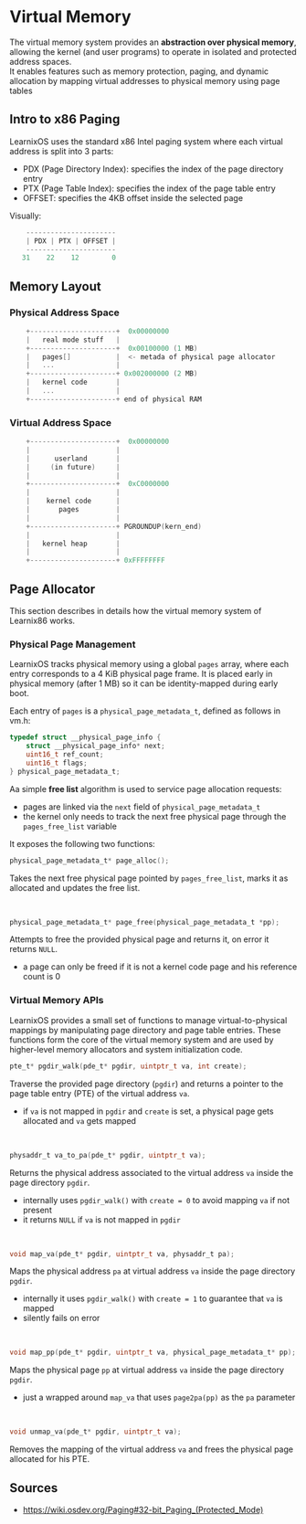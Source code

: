 # Virtual Memory
The virtual memory system provides an **abstraction over physical memory**, allowing the kernel (and user programs) to operate in isolated and protected address spaces.<br>
It enables features such as memory protection, paging, and dynamic allocation by mapping virtual addresses to physical memory using page tables

## Intro to x86 Paging
LearnixOS uses the standard x86 Intel paging system where each virtual address is split into 3 parts:
- PDX (Page Directory Index): specifies the index of the page directory entry
- PTX (Page Table Index): specifies the index of the page table entry
- OFFSET: specifies the 4KB offset inside the selected page

Visually:
```c
    ----------------------
    | PDX | PTX | OFFSET |
    ----------------------
   31    22    12        0
```

## Memory Layout

### Physical Address Space

```c
    +---------------------+  0x00000000
    |   real mode stuff   |
    +---------------------+  0x00100000 (1 MB)
    |   pages[]           |  <- metada of physical page allocator
    |   ...               |
    +---------------------+ 0x002000000 (2 MB)
    |   kernel code       |
    |   ...               |
    +---------------------+ end of physical RAM
```

### Virtual Address Space

```c
    +---------------------+  0x00000000
    |                     |
    |      userland       |
    |     (in future)     |
    |                     |
    +---------------------+  0xC0000000
    |                     |
    |    kernel code      |
    |       pages         |
    |                     |
    +---------------------+ PGROUNDUP(kern_end)
    |                     |
    |   kernel heap       |
    |                     |
    +---------------------+ 0xFFFFFFFF
```

## Page Allocator
This section describes in details how the virtual memory system of Learnix86 works.

### Physical Page Management
LearnixOS tracks physical memory using a global `pages` array, where each entry corresponds to a 4 KiB physical page frame. It is placed early in physical memory (after 1 MB) so it can be identity-mapped during early boot.

Each entry of `pages` is a `physical_page_metadata_t`, defined as follows in vm.h:
```c
typedef struct __physical_page_info {
    struct __physical_page_info* next;
    uint16_t ref_count;
    uint16_t flags;
} physical_page_metadata_t;
```

Aa simple **free list** algorithm is used to service page allocation requests:
- pages are linked via the `next` field of `physical_page_metadata_t`
- the kernel only needs to track the next free physical page through the `pages_free_list` variable

It exposes the following two functions:
```c
physical_page_metadata_t* page_alloc();
```
Takes the next free physical page pointed by `pages_free_list`, marks it as allocated and updates the free list.

<br>

```c
physical_page_metadata_t* page_free(physical_page_metadata_t *pp);
```
Attempts to free the provided physical page and returns it, on error it returns `NULL`.
- a page can only be freed if it is not a kernel code page and his reference count is 0

### Virtual Memory APIs
LearnixOS provides a small set of functions to manage virtual-to-physical mappings by manipulating page directory and page table entries. These functions form the core of the virtual memory system and are used by higher-level memory allocators and system initialization code.


```c
pte_t* pgdir_walk(pde_t* pgdir, uintptr_t va, int create);
```
Traverse the provided page directory (`pgdir`) and returns a pointer to the page table entry (PTE) of the virtual address `va`.
- if `va` is not mapped in `pgdir` and `create` is set, a physical page gets allocated and `va` gets mapped

<br>

```c
physaddr_t va_to_pa(pde_t* pgdir, uintptr_t va);
```
Returns the physical address associated to the virtual address `va` inside the page directory `pgdir`.
- internally uses `pgdir_walk()` with `create = 0` to avoid mapping `va` if not present
- it returns `NULL` if `va` is not mapped in `pgdir`

<br>

```c
void map_va(pde_t* pgdir, uintptr_t va, physaddr_t pa);
```
Maps the physical address `pa` at virtual address `va` inside the page directory `pgdir`.
- internally it uses `pgdir_walk()` with `create = 1` to guarantee that `va` is mapped
- silently fails on error

<br>

```c
void map_pp(pde_t* pgdir, uintptr_t va, physical_page_metadata_t* pp);
```
Maps the physical page `pp` at virtual address `va` inside the page directory `pgdir`.
- just a wrapped around `map_va` that uses `page2pa(pp)` as the `pa` parameter 

<br>

```c
void unmap_va(pde_t* pgdir, uintptr_t va);
```
Removes the mapping of the virtual address `va` and frees the physical page allocated for his PTE.

## Sources
- https://wiki.osdev.org/Paging#32-bit_Paging_(Protected_Mode)